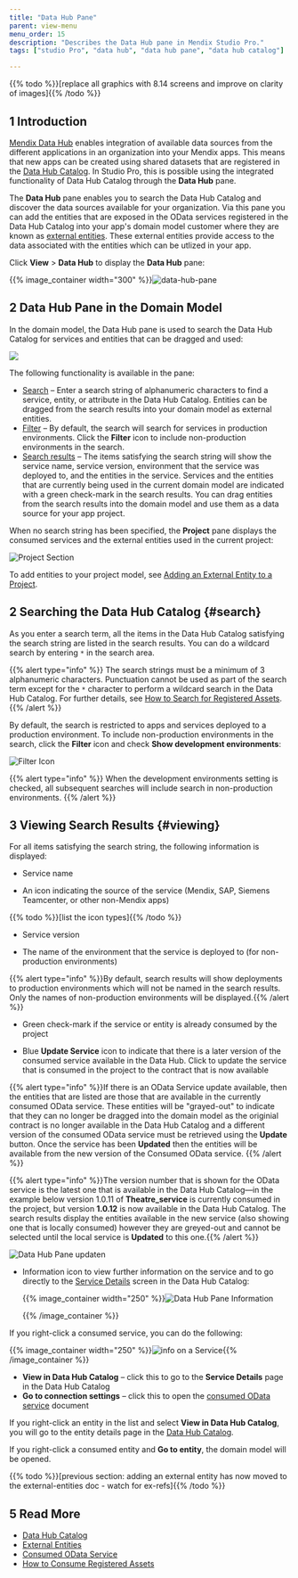 ```yaml
---
title: "Data Hub Pane"
parent: view-menu
menu_order: 15
description: "Describes the Data Hub pane in Mendix Studio Pro."
tags: ["studio Pro", "data hub", "data hub pane", "data hub catalog"]

---
```


{{% todo %}}[replace all graphics with 8.14 screens and improve on clarity of images]{{% /todo %}}

## 1 Introduction 

[Mendix Data Hub](/data-hub/index) enables integration of available data sources from the different applications in an organization into your Mendix apps. This means that new apps can be created using shared datasets that are registered in the [Data Hub Catalog](/data-hub/data-hub-catalog/index). In Studio Pro, this is possible using the integrated functionality of Data Hub Catalog through the **Data Hub** pane.

The **Data Hub** pane enables you to search the Data Hub Catalog and discover the data sources available for your organization. Via this pane you can add the entities that are exposed in the OData services registered in the Data Hub Catalog into your app's domain model customer where they are known as [external entities](external-entities). These external entities provide access to the data associated with the entities which can be utlized in your app.

Click  **View** > **Data Hub** to display the **Data Hub** pane:

{{% image_container width="300" %}}![data-hub-pane](attachments/data-hub-pane/data-hub-pane-empty.png)

## 2 Data Hub Pane in the Domain Model

In the domain model, the Data Hub pane is used to search the Data Hub Catalog for services and entities that can be dragged and used:

![](attachments/data-hub-pane/data-hub-pane.png)

The following functionality is available in the pane:

* [Search](#search) – Enter a search string of alphanumeric characters to find a service, entity, or attribute in the Data Hub Catalog. Entities can be dragged from the search results into your domain model as external entities.
* [Filter](#search) – By default, the search will search for services in production environments. Click the **Filter** icon to include non-production environments in the search.
* [Search results](#viewing) – The items satisfying the search string will show the service name, service version, environment that the service was deployed to, and the entities in the service. Services and the entities that are currently being used in the current domain model are indicated with a green check-mark in the search results. You can drag entities from the search results into the domain model and use them as a data source for your app project.

When no search string has been specified, the **Project** pane displays the consumed services and the external entities used in the current project:

![Project Section](attachments/data-hub-pane/project-section.png)



To add entities to your project model, see [Adding an External Entity to a Project](external-entities#adding-external-entities).

## 2 Searching the Data Hub Catalog {#search}

As you enter a search term, all the items in the Data Hub Catalog satisfying the search string are listed in the search results. You can do a wildcard search by entering `*` in the search area.

{{% alert type="info" %}}
The search strings must be a minimum of 3 alphanumeric characters. Punctuation cannot be used as part of the search term except for the `*` character to perform a wildcard search in the Data Hub Catalog. For further details, see [How to Search for Registered Assets](/data-hub/data-hub-catalog/search).
{{% /alert %}}

By default, the search is restricted to apps and services deployed to a production environment. To include non-production environments in the search, click the **Filter** icon and check **Show development environments**:

![Filter Icon](attachments/data-hub-pane/filter-icon.png)

{{% alert type="info" %}}
When the development environments setting is checked, all subsequent searches will include search in non-production environments. 
{{% /alert %}}

## 3 Viewing Search Results {#viewing}

For all items satisfying the search string, the following information is displayed:

* Service name

*  An icon indicating the source of the service (Mendix, SAP, Siemens Teamcenter, or other non-Mendix apps)

  {{% todo %}}[list the icon types]{{% /todo %}}

* Service version

*  The name of the environment that the service is deployed to (for non-production environments)

  {{% alert type="info" %}}By default, search results will show deployments to production environments which will not be named in the search results. Only the names of non-production environments will be displayed.{{% /alert %}}

* Green check-mark if the service or entity is already consumed by the project

*  Blue **Update Service** icon to indicate that there is a later version of the consumed service available in the Data Hub. Click to update the service that is consumed in the project to the contract that is now available

  {{% alert type="info" %}}If there is an OData Service update available, then the entities that are listed are those that are available in the currently consumed OData service. These entities will be "grayed-out" to indicate that they can no longer be dragged into the domain model as the originial contract is no longer available in the Data Hub Catalog and a different version of the consumed OData service must be retrieved using the **Update** button. Once the service has been **Updated** then the entities will be available from the new version of the Consumed OData service. {{% /alert %}}

  {{% alert type="info" %}}The version number that is shown for the OData service is the latest one that is available in the Data Hub Catalog—in the example below version 1.0.11 of **Theatre_service** is currently consumed in the project, but version **1.0.12** is now available in the Data Hub Catalog. The search results display the entities available in the new service (also showing one that is locally consumed) however they are greyed-out and cannot be selected until the local service is **Updated** to this one.{{% /alert %}}
  
  ![Data Hub Pane updaten](attachments/data-hub-pane/data-hub-pane-update.png)
  
* Information icon to view further information on the service and to go directly to the [Service Details](/data-hub/data-hub-catalog/search##search-details) screen in the Data Hub Catalog: 

  {{% image_container width="250" %}}![Data Hub Pane Information](attachments/data-hub-pane/data-hub-pane-info.png)
  
  {{% /image_container %}}

If you right-click a consumed service, you can do the following:

{{% image_container width="250" %}}![info on a Service](attachments/data-hub-pane/data-hub-pane-menu.png){{% /image_container %}}

  * **View in Data Hub Catalog** – click this to go to the **Service Details** page in the Data Hub Catalog
  * **Go to connection settings** – click this to open the [consumed OData service](consumed-odata-service) document

If you right-click an entity in the list and select **View in Data Hub Catalog**, you will go to the entity details page in the [Data Hub Catalog](/data-hub/data-hub-catalog/index).

If you right-click a consumed entity and **Go to entity**, the domain model will be opened.

{{% todo %}}[previous section: adding an external entity has now moved to the external-entities doc - watch for ex-refs]{{% /todo %}}

##  5 Read More

* [Data Hub Catalog](/data-hub/data-hub-catalog)
* [External Entities](external-entities)
* [Consumed OData Service](consumed-odata-service)
* [How to Consume Registered Assets](/data-hub/data-hub-catalog/consume)

